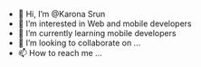 - 👋 Hi, I’m @Karona Srun
- 👀 I’m interested in Web and mobile developers
- 🌱 I’m currently learning mobile developers 
- 💞️ I’m looking to collaborate on ...
- 📫 How to reach me ...

<!---
kaudx-hub/kaudx-hub is a ✨ special ✨ repository because its `README.md` (this file) appears on your GitHub profile.
You can click the Preview link to take a look at your changes.
--->
